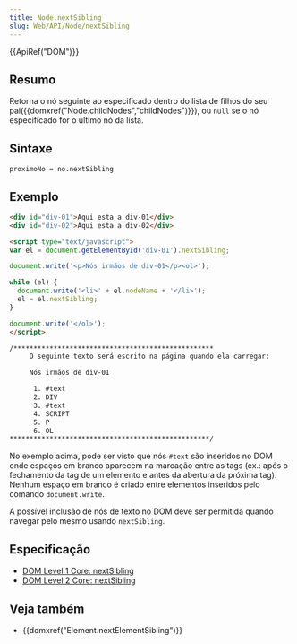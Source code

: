 ```yaml
---
title: Node.nextSibling
slug: Web/API/Node/nextSibling
---
```


{{ApiRef("DOM")}}

## Resumo

Retorna o nó seguinte ao especificado dentro do lista de filhos do seu pai({{domxref("Node.childNodes","childNodes")}}), ou `null` se o nó especificado for o último nó da lista.

## Sintaxe

```
proximoNo = no.nextSibling
```

## Exemplo

```html
<div id="div-01">Aqui esta a div-01</div>
<div id="div-02">Aqui esta a div-02</div>

<script type="text/javascript">
var el = document.getElementById('div-01').nextSibling;

document.write('<p>Nós irmãos de div-01</p><ol>');

while (el) {
  document.write('<li>' + el.nodeName + '</li>');
  el = el.nextSibling;
}

document.write('</ol>');
</script>

/**************************************************
     O seguinte texto será escrito na página quando ela carregar:

     Nós irmãos de div-01

      1. #text
      2. DIV
      3. #text
      4. SCRIPT
      5. P
      6. OL
**************************************************/
```

No exemplo acima, pode ser visto que nós `#text` são inseridos no DOM onde espaços em branco aparecem na marcação entre as tags (ex.: após o fechamento da tag de um elemento e antes da abertura da próxima tag). Nenhum espaço em branco é criado entre elementos inseridos pelo comando `document.write`.

A possível inclusão de nós de texto no DOM deve ser permitida quando navegar pelo mesmo usando `nextSibling`.

## Especificação

- [DOM Level 1 Core: nextSibling](http://www.w3.org/TR/REC-DOM-Level-1/level-one-core.html#attribute-nextSibling)
- [DOM Level 2 Core: nextSibling](http://www.w3.org/TR/DOM-Level-2-Core/core.html#ID-6AC54C2F)

## Veja também

- {{domxref("Element.nextElementSibling")}}
